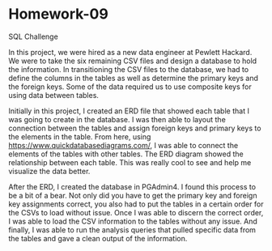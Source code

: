 # Homework-09
SQL Challenge

In this project, we were hired as a new data engineer at Pewlett Hackard. We were to take the six remaining CSV files and design a database to hold the information. In transitioning the CSV files to the database, we had to define the columns in the tables as well as determine the primary keys and the foreign keys. Some of the data required us to use composite keys for using data between tables.

Initially in this project, I created an ERD file that showed each table that I was going to create in the database. I was then able to layout the connection between the tables and assign foreign keys and primary keys to the elements in the table. From here, using https://www.quickdatabasediagrams.com/, I was able to connect the elements of the tables with other tables. The ERD diagram showed the relationship between each table. This was really cool to see and help me visualize the data better.

After the ERD, I created the database in PGAdmin4. I found this process to be a bit of a bear. Not only did you have to get the primary key and foreign key assignments correct, you also had to put the tables in a certain order for the CSVs to load without issue. Once I was able to discern the correct order, I was able to load the CSV information to the tables without any issue. And finally, I was able to run the analysis queries that pulled specific data from the tables and gave a clean output of the information.
